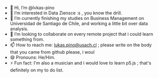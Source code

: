 - 👋 Hi, I’m @lvkas-pino
- 👀 I’m interested in Data Ziensce :s , you know the drill.
- 🌱 I’m currently finishing my studies on Business Management on Universidad de Santiago de Chile, and working a little bit over data analysis.
- 💞️ I’m looking to collaborate on every remote project that i could learn something from.
- 📫 How to reach me: lukas.pino@usach.cl ; please write on the body that you came from github please, i woul
- 😄 Pronouns: He/Him.
- ⚡ Fun fact: I'm also a musician and i would love to learn p5.js ; that's definitely on my to do list.

<!---
lvkas-pino/lvkas-pino is a ✨ special ✨ repository because its `README.md` (this file) appears on your GitHub profile.
You can click the Preview link to take a look at your changes.
--->
